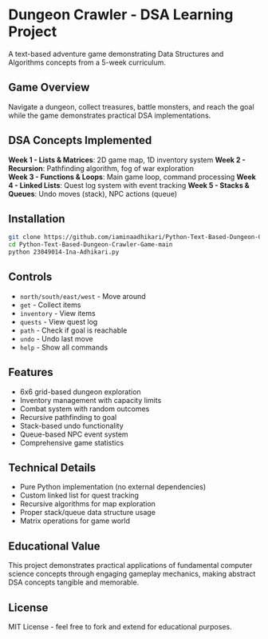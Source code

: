 # Dungeon Crawler - DSA Learning Project

A text-based adventure game demonstrating Data Structures and Algorithms concepts from a 5-week curriculum.

## Game Overview

Navigate a dungeon, collect treasures, battle monsters, and reach the goal while the game demonstrates practical DSA implementations.

## DSA Concepts Implemented

**Week 1 - Lists & Matrices**: 2D game map, 1D inventory system
**Week 2 - Recursion**: Pathfinding algorithm, fog of war exploration  
**Week 3 - Functions & Loops**: Main game loop, command processing
**Week 4 - Linked Lists**: Quest log system with event tracking
**Week 5 - Stacks & Queues**: Undo moves (stack), NPC actions (queue)

## Installation

```bash
git clone https://github.com/iaminaadhikari/Python-Text-Based-Dungeon-Crawler-Game.git
cd Python-Text-Based-Dungeon-Crawler-Game-main
python 23049014-Ina-Adhikari.py
```

## Controls

- `north/south/east/west` - Move around
- `get` - Collect items
- `inventory` - View items  
- `quests` - View quest log
- `path` - Check if goal is reachable
- `undo` - Undo last move
- `help` - Show all commands

## Features

- 6x6 grid-based dungeon exploration
- Inventory management with capacity limits
- Combat system with random outcomes
- Recursive pathfinding to goal
- Stack-based undo functionality
- Queue-based NPC event system
- Comprehensive game statistics

## Technical Details

- Pure Python implementation (no external dependencies)
- Custom linked list for quest tracking
- Recursive algorithms for map exploration
- Proper stack/queue data structure usage
- Matrix operations for game world

## Educational Value

This project demonstrates practical applications of fundamental computer science concepts through engaging gameplay mechanics, making abstract DSA concepts tangible and memorable.

## License

MIT License - feel free to fork and extend for educational purposes.
